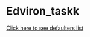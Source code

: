 # Edviron_taskk

<a href="https://yle66i59v5.execute-api.us-east-1.amazonaws.com/dev/hello"> Click here to see defaulters list </a>
